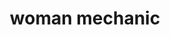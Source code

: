 ---
layout: smileys&emotion
title: woman mechanic
emoji: woman_mechanic
permalink: 👩‍🔧.html
image: assets/img/3moji/woman_mechanic.png
---